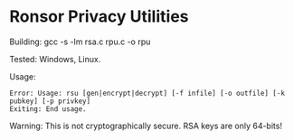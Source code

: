 # Ronsor Privacy Utilities

Building: gcc -s -lm rsa.c rpu.c -o rpu

Tested: Windows, Linux.

Usage:

    Error: Usage: rsu [gen|encrypt|decrypt] [-f infile] [-o outfile] [-k pubkey] [-p privkey]
    Exiting: End usage.

Warning: This is not cryptographically secure. RSA keys are only 64-bits!
